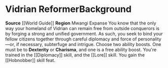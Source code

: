 ﻿---
ability: null
ability_boost: null
feat: null
id: '102'
name: Vidrian Reformer
prerequisite: null
rarity: null
skill: null
source: '[[DATABASE/source/World Guide|World Guide]]'
subcategory: regional
trait: null
type: null

---
# Vidrian Reformer<span class="item-type">Background</span>

**Source** [[World Guide]] 
**Region** Mwangi Expanse
You know that the only way your homeland of Vidrian can remain free from outside conquerors is by forging a strong and unified government. As such, you seek to bind your fellow citizens together through careful diplomacy and force of personality—or, if necessary, subterfuge and intrigue.
Choose two ability boosts. One must be to **Dexterity** or **Charisma**, and one is a free ability boost.
You're trained in the [[Diplomacy]] skill, and the [[Lore]] skill. You gain the [[Hobnobber]] skill feat.